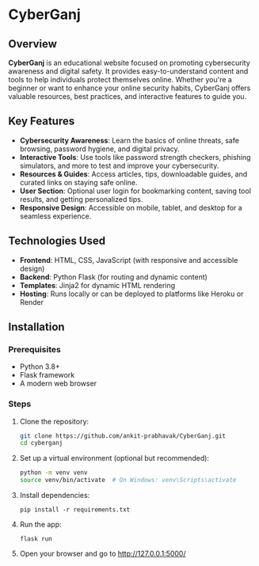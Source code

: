 # CyberGanj

## Overview

**CyberGanj** is an educational website focused on promoting cybersecurity awareness and digital safety. It provides easy-to-understand content and tools to help individuals protect themselves online. Whether you're a beginner or want to enhance your online security habits, CyberGanj offers valuable resources, best practices, and interactive features to guide you.

## Key Features

- **Cybersecurity Awareness**: Learn the basics of online threats, safe browsing, password hygiene, and digital privacy.
- **Interactive Tools**: Use tools like password strength checkers, phishing simulators, and more to test and improve your cybersecurity.
- **Resources & Guides**: Access articles, tips, downloadable guides, and curated links on staying safe online.
- **User Section**: Optional user login for bookmarking content, saving tool results, and getting personalized tips.
- **Responsive Design**: Accessible on mobile, tablet, and desktop for a seamless experience.

## Technologies Used

- **Frontend**: HTML, CSS, JavaScript (with responsive and accessible design)
- **Backend**: Python Flask (for routing and dynamic content)
- **Templates**: Jinja2 for dynamic HTML rendering
- **Hosting**: Runs locally or can be deployed to platforms like Heroku or Render

## Installation

### Prerequisites

- Python 3.8+
- Flask framework
- A modern web browser

### Steps

1. Clone the repository:
   ```bash []
   git clone https://github.com/ankit-prabhavak/CyberGanj.git
   cd cyberganj
   ```

2. Set up a virtual environment (optional but recommended):
    ```bash []
    python -m venv venv
    source venv/bin/activate  # On Windows: venv\Scripts\activate
    ```

3. Install dependencies:
     ```
     pip install -r requirements.txt
     ```


4. Run the app:
     ```
     flask run
     ```

5. Open your browser and go to http://127.0.0.1:5000/
